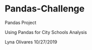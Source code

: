 # Pandas-Challenge
Pandas Project

Using Pandas for City Schools Analysis

Lyna Olivares
10/27/2019
